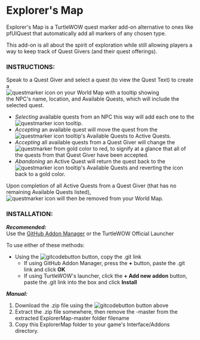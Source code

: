 # **Explorer's Map**

Explorer's Map is a TurtleWOW quest marker add-on alternative to ones like pfUIQuest that automatically add all markers of any chosen type.

This add-on is all about the spirit of exploration while still allowing players a way to keep track of Quest Givers (and their quest offerings).

### INSTRUCTIONS:<br>

Speak to a Quest Giver and select a quest (to view the Quest Text) to create a<br>
![questmarker](https://imgur.com/YhBNLOz.png) icon on your World Map with a tooltip showing<br>
the NPC's name, location, and Available Quests, which will include the selected quest.

  * _Selecting_ available quests from an NPC this way will add each one to the<br>
  ![questmarker](https://imgur.com/YhBNLOz.png) icon tooltip.
  * _Accepting_ an available quest will move the quest from the<br>
  ![questmarker](https://imgur.com/YhBNLOz.png) icon tooltip's Available Quests to Active Quests.
  * _Accepting_ all available quests from a Quest Giver will change the<br>
  ![questmarker](https://imgur.com/YhBNLOz.png) from gold color to red, to signify at a glance that all of the quests from that Quest Giver have been accepted.
  * _Abandoning_ an Active Quest will return the quest back to the<br>
  ![questmarker](https://imgur.com/YhBNLOz.png) icon tooltip's Available Quests and reverting the icon back to a gold color.

Upon completion of all Active Quests from a Quest Giver (that has no remaining Available Quests listed),<br>
![questmarker](https://imgur.com/YhBNLOz.png) icon will then be removed from your World Map.

### INSTALLATION:<br>

***Recommended:***<br>
Use the [GitHub Addon Manager](https://turtle-wow.fandom.com/wiki/GitAddonsManager) or the TurtleWOW Official Launcher

To use either of these methods: 
 * Using the ![gitcodebutton](https://imgur.com/C79XiBN.png) button, copy the .git link
   * If using GitHub Addon Manager, press the **+** button, paste the .git link and click **OK**
   * If using TurtleWOW's launcher, click the  **+ Add new addon** button, paste the .git link into the box and click **Install**

***Manual:***
 1. Download the .zip file using the ![gitcodebutton](https://imgur.com/C79XiBN.png) button above
 2. Extract the .zip file somewhere, then remove the -master from the extracted ExplorerMap-master folder filename 
 3. Copy this ExplorerMap folder to your game's Interface/Addons directory.
